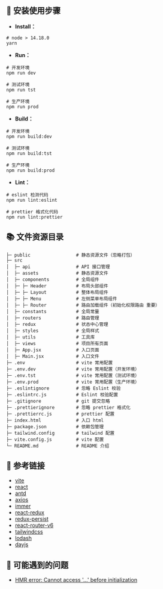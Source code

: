## 📑 安装使用步骤

- **Install：**

```text
# node > 14.18.0
yarn
```

- **Run：**

```text
# 开发环境
npm run dev

# 测试环境
npm run tst

# 生产环境
npm run prod
```

- **Build：**

```text
# 开发环境
npm run build:dev

# 测试环境
npm run build:tst

# 生产环境
npm run build:prod
```

- **Lint：**

```text
# eslint 检测代码
npm run lint:eslint

# prettier 格式化代码
npm run lint:prettier
```

## 📚 文件资源目录

```text
├─ public                 # 静态资源文件（忽略打包）
├─ src
│  ├─ api                 # API 接口管理
│  ├─ assets              # 静态资源文件
│  ├─ components          # 全局组件
│  ├─ ├─ Header           # 布局头部组件
│  ├─ ├─ Layout           # 整体布局组件
│  ├─ ├─ Menu             # 左侧菜单布局组件
│  ├─ ├─ Router           # 路由加载组件（初始化权限路由 重要）
│  ├─ constants           # 全局常量
│  ├─ routers             # 路由管理
│  ├─ redux               # 状态中心管理
│  ├─ styles              # 全局样式
│  ├─ utils               # 工具库
│  ├─ views               # 项目所有页面
│  ├─ App.jsx             # 入口页面
│  ├─ Main.jsx            # 入口文件
├─ .env                   # vite 常用配置
├─ .env.dev               # vite 常用配置（开发环境）
├─ .env.tst               # vite 常用配置（测试环境）
├─ .env.prod              # vite 常用配置（生产环境）
├─ .eslintignore          # 忽略 Eslint 校验
├─ .eslintrc.js           # Eslint 校验配置
├─ .gitignore             # git 提交忽略
├─ .prettierignore        # 忽略 prettier 格式化
├─ .prettierrc.js         # prettier 配置
├─ index.html             # 入口 html
├─ package.json           # 依赖包管理
├─ tailwind.config        # tailwind 配置
├─ vite.config.js         # vite 配置
└─ README.md              # README 介绍
```

## 🦑 参考链接

- [vite](https://cn.vitejs.dev/guide/)
- [react](https://zh-hans.reactjs.org/docs/getting-started.html)
- [antd](https://ant.design/components/overview-cn/)
- [axios](https://www.axios-http.cn/)
- [immer](https://immerjs.github.io/immer/zh-CN/)
- [react-redux](https://react-redux.js.org/introduction/getting-started)
- [redux-persist](https://openbase.com/js/redux-persist)
- [react-router-v6](https://reactrouter.com/docs/en/v6/getting-started/overview)
- [tailwindcss](https://tailwindcss.com/)
- [lodash](https://www.lodashjs.com/)
- [dayjs](https://dayjs.fenxianglu.cn/category/)

## 🌽 可能遇到的问题

- [HMR error: Cannot access '...' before initialization](https://github.com/vitejs/vite/issues/4430)
